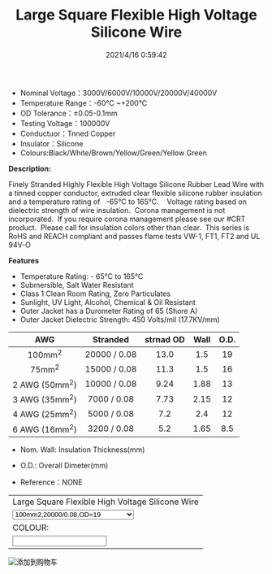 ﻿---
layout: post 
title: Large Square Flexible High Voltage Silicone Wire
categories: wire-cable
overview: 
series: FN10
part_number: 10-1000
thumb_img: 
image: static/495-20210603.jpg
date: 2021/4/16 0:59:42
permalink: /wire-cable/large-square-flexible-high-voltage-silicone-wire.html
---


* Nominal Voltage：3000V/6000V/10000V/20000V/40000V
* Temperature Range：-60℃ ~+200℃ 
* OD Tolerance：±0.05-0.1mm 
* Testing Voltage：100000V
* Conductuor：Tnned Copper
* Insulator：Silicone
*  Colours:Black/White/Brown/Yellow/Green/Yellow Green
 
__Description:__

Finely Stranded Highly Flexible High Voltage Silicone Rubber Lead Wire with a tinned copper conductor, extruded clear  flexible silicone rubber insulation and a temperature rating of   -65°C to 165°C.    Voltage rating based on dielectric strength of wire insulation.  Corona management is not incorporated.  If you require corona management please see our #CRT product.  Please call for insulation colors other than clear.  This series is RoHS and REACH compliant and passes flame tests VW-1, FT1, FT2 and UL 94V-O

__Features__

* Temperature Rating: - 65°C to 165°C
* Submersible, Salt Water Resistant
* Class 1 Clean Room Rating, Zero Particulates
* Sunlight, UV Light, Alcohol, Chemical & Oil Resistant
* Outer Jacket has a Durometer Rating of 65 (Shore A)
* Outer Jacket Dielectric Strength: 450 Volts/mil (17.7KV/mm)

AWG | Stranded | strnad OD | Wall | O.D.
:-: | :-: | :-: | :-: | :-: 
100mm<sup>2</sup> | 20000 / 0.08 | 13.0 | 1.5 | 19
75mm<sup>2</sup> | 15000 / 0.08 | 11.3 | 1.5 | 16
2 AWG (50mm<sup>2</sup>) | 10000 / 0.08 | 9.24 | 1.88 | 13
3 AWG (35mm<sup>2</sup>) | 7000 / 0.08 | 7.73 | 2.15 | 12
4 AWG (25mm<sup>2</sup>) | 5000 / 0.08 | 7.2 | 2.4 | 12
6 AWG (16mm<sup>2</sup>) | 3200 / 0.08 | 5.2 | 1.65 | 8.5



* Nom. Wall: Insulation Thickness(mm)
* O.D.: Overall Dimeter(mm)

* Reference：NONE

<form action="https://www.paypal.com/cgi-bin/webscr" method="post" target="_blank">
  <input type="hidden" name="cmd" value="_s-xclick" />
  <input type="hidden" name="hosted_button_id" value="F84HDAJET75WJ" />
  <table>
    <tr>
      <td>
        <input type="hidden" name="on0" value="Large Square Flexible High Voltage Silicone Wire"/>
        Large Square Flexible High Voltage Silicone Wire
      </td>
    </tr>
    <tr>
      <td>
        <select name="os0">
          <option value="100mm2,20000/0.08,OD=19">
            100mm2,20000/0.08,OD=19
          </option>
          <option value="75mm2,15000/0.08,OD=16">
            75mm2,15000/0.08,OD=16
          </option>
          <option value="2 AWG (50mm2),10000/0.08,OD=13">
            2 AWG (50mm2),10000/0.08,OD=13
          </option>
          <option value="3 AWG (35mm2),7000/0.08,OD=12">
            3 AWG (35mm2),7000/0.08,OD=12
          </option>
          <option value="4 AWG (25mm2),5000/0.08,OD=12">
            4 AWG (25mm2),5000/0.08,OD=12
          </option>
          <option value="6 AWG (16mm2),3200/0.08,OD=8.5">
            6 AWG (16mm2),3200/0.08,OD=8.5
          </option>
        </select>
      </td>
    </tr>
    <tr>
      <td>
        <input type="hidden" name="on1" value="COLOUR:"/>
        COLOUR:
      </td>
    </tr>
    <tr>
      <td>
        <input type="text" name="os1" maxLength="200" />
      </td>
    </tr>
  </table>
  <input type="hidden" name="currency_code" value="USD" />
  <input type="image" src="https://www.paypalobjects.com/en_US/i/btn/btn_cart_SM.gif" border="0" name="submit" title="有了PayPal，您可以更安全便捷地在线付款！" alt="添加到购物车" />
</form>
